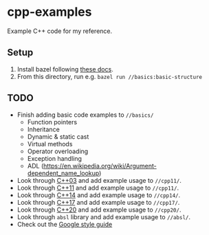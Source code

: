 # cpp-examples

Example C++ code for my reference.

## Setup

1.  Install bazel following [these docs](https://docs.bazel.build/versions/master/install-ubuntu.html).
2.  From this directory, run e.g. `bazel run //basics:basic-structure`

## TODO

*   Finish adding basic code examples to `//basics/`
    *   Function pointers
    *   Inheritance
    *   Dynamic & static cast
    *   Virtual methods
    *   Operator overloading
    *   Exception handling
    *   ADL (https://en.wikipedia.org/wiki/Argument-dependent_name_lookup)
*   Look through [C++03](https://en.cppreference.com/w/cpp/11) and add example usage to `//cpp11/`.
*   Look through [C++11](https://en.cppreference.com/w/cpp/11) and add example usage to `//cpp11/`.
*   Look through [C++14](https://en.cppreference.com/w/cpp/11) and add example usage to `//cpp14/`.
*   Look through [C++17](https://en.cppreference.com/w/cpp/11) and add example usage to `//cpp17/`.
*   Look through [C++20](https://en.cppreference.com/w/cpp/11) and add example usage to `//cpp20/`.
*   Look through `absl` library and add example usage to `//absl/`.
*   Check out the [Google style guide](https://google.github.io/styleguide/cppguide.html)
